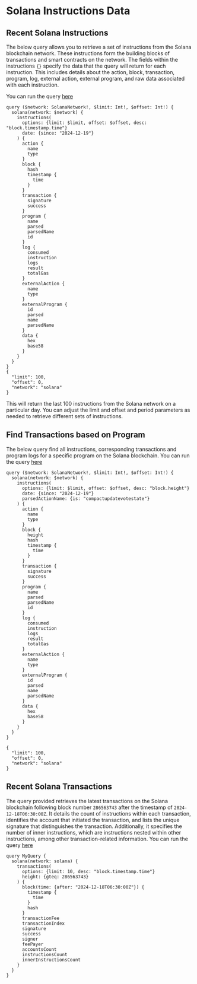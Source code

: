 # Solana Instructions Data

## Recent Solana Instructions

The below query allows you to retrieve a set of instructions from the Solana blockchain network. These instructions form the building blocks of transactions and smart contracts on the network.
The fields within the instructions `{}` specify the data that the query will return for each instruction. This includes details about the action, block, transaction, program, log, external action, external program, and raw data associated with each instruction.

You can run the query [here](https://ide.bitquery.io/Solana-Instructions_6)

```
query ($network: SolanaNetwork!, $limit: Int!, $offset: Int!) {
  solana(network: $network) {
    instructions(
      options: {limit: $limit, offset: $offset, desc: "block.timestamp.time"}
      date: {since: "2024-12-19"}
    ) {
      action {
        name
        type
      }
      block {
        hash
        timestamp {
          time
        }
      }
      transaction {
        signature
        success
      }
      program {
        name
        parsed
        parsedName
        id
      }
      log {
        consumed
        instruction
        logs
        result
        totalGas
      }
      externalAction {
        name
        type
      }
      externalProgram {
        id
        parsed
        name
        parsedName
      }
      data {
        hex
        base58
      }
    }
  }
}
{
  "limit": 100,
  "offset": 0,
  "network": "solana"
}

```

This will return the last 100 instructions from the Solana network on a particular day. You can adjust the limit and offset and period parameters as needed to retrieve different sets of instructions.

## Find Transactions based on Program

The below query find all instructions, corresponding transactions and program logs for a specific program on the Solana blockchain.
You can run the query [here](https://ide.bitquery.io/Solana-compactupdatevotestate-Action_4)

```
query ($network: SolanaNetwork!, $limit: Int!, $offset: Int!) {
  solana(network: $network) {
    instructions(
      options: {limit: $limit, offset: $offset, desc: "block.height"}
      date: {since: "2024-12-19"}
      parsedActionName: {is: "compactupdatevotestate"}
    ) {
      action {
        name
        type
      }
      block {
        height
        hash
        timestamp {
          time
        }
      }
      transaction {
        signature
        success
      }
      program {
        name
        parsed
        parsedName
        id
      }
      log {
        consumed
        instruction
        logs
        result
        totalGas
      }
      externalAction {
        name
        type
      }
      externalProgram {
        id
        parsed
        name
        parsedName
      }
      data {
        hex
        base58
      }
    }
  }
}

{
  "limit": 100,
  "offset": 0,
  "network": "solana"
}
```
## Recent Solana Transactions

The query provided retrieves the latest transactions on the Solana blockchain following block number `286563743` after the timestamp of `2024-12-18T06:30:00Z`. It details the count of instructions within each transaction, identifies the account that initiated the transaction, and lists the unique signature that distinguishes the transaction. Additionally, it specifies the number of inner instructions, which are instructions nested within other instructions, among other transaction-related information. You can run the query [here](https://ide.bitquery.io/Recent-Solana-Transactions_1)

```
query MyQuery {
  solana(network: solana) {
    transactions(
      options: {limit: 10, desc: "block.timestamp.time"}
      height: {gteq: 286563743}
    ) {
      block(time: {after: "2024-12-18T06:30:00Z"}) {
        timestamp {
          time
        }
        hash
      }
      transactionFee
      transactionIndex
      signature
      success
      signer
      feePayer
      accountsCount
      instructionsCount
      innerInstructionsCount
    }
  }
}

```
